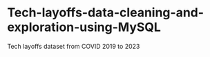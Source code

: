 # Tech-layoffs-data-cleaning-and-exploration-using-MySQL
Tech layoffs dataset from COVID 2019 to 2023

